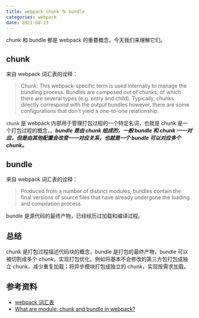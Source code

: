 ```yaml
---
title: webpack chunk 与 bundle
categories: webpack
date: 2021-08-23
---
```


chunk 和 bundle 都是 webpack 的重要概念，今天我们来理解它们。

<!-- more -->

## chunk

来自 webpack 词汇表的诠释：

> Chunk: This webpack-specific term is used internally to manage the bundling process. Bundles are composed out of chunks, of which there are several types (e.g. entry and child). Typically, chunks directly correspond with the output bundles however, there are some configurations that don't yield a one-to-one relationship.

`chunk` 是 webpack 内部用于管理打包过程的一个特定名词，也就是 chunk 是一个打包过程的概念，。**_bundle 是由 chunk 组成的，一般 bundle 和 chunk 一一对应，但是由其他配置会改变一一对应关系，也就是一个 bundle 可以对应多个 chunk。_**

## bundle

来自 webpack 词汇表的诠释：

> Produced from a number of distinct modules, bundles contain the final versions of source files that have already undergone the loading and compilation process.

bundle 是源代码的最终产物，已经经历过加载和编译过程。

## 总结

chunk 是打包过程描述代码块的概念，bundle 是打包的最终产物，bundle 可以被切割成多个 chunk，实现打包优化。例如将基本不会修改的第三方包打包成独立 chunk，减少重复加载；将异步模块打包成独立的 chunk，实现按需求加载。

## 参考资料

- [webpack 词汇表](https://webpack.js.org/glossary/)
- [What are module, chunk and bundle in webpack?](https://stackoverflow.com/questions/42523436/what-are-module-chunk-and-bundle-in-webpack)
